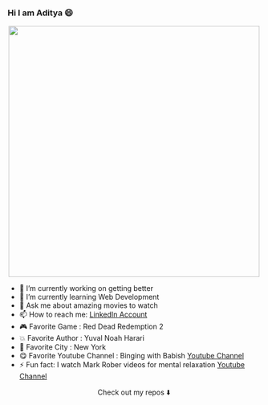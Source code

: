 ### Hi I am Aditya 😄

<!--
**Aditya-Ayyagari/Aditya-Ayyagari** is a ✨ _special_ ✨ repository because its `README.md` (this file) appears on your GitHub profile.

Here are some ideas to get you started: -->

<p align="center">
  <img width="500" src="https://media.giphy.com/media/3og0IHyZMxZNkNOWT6/giphy.gif">
</p>

- 🔭 I’m currently working on getting better
- 🌱 I’m currently learning Web Development
- 💬 Ask me about amazing movies to watch
- 📫 How to reach me: [LinkedIn Account](https://www.linkedin.com/in/aditya2000)
- 🎮 Favorite Game : Red Dead Redemption 2
- 💥 Favorite Author : Yuval Noah Harari
- 🗽 Favorite City : New York
- 😋 Favorite Youtube Channel : Binging with Babish [Youtube Channel](https://www.youtube.com/c/bingingwithbabish)
- ⚡ Fun fact: I watch Mark Rober videos for mental relaxation [Youtube Channel](https://www.youtube.com/channel/UCY1kMZp36IQSyNx_9h4mpCg)

<p align="center">
Check out my repos ⬇️  
</p>
